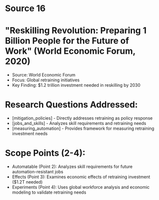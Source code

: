 # Source 16

# "Reskilling Revolution: Preparing 1 Billion People for the Future of Work" (World Economic Forum, 2020)
- Source: World Economic Forum
- Focus: Global retraining initiatives
- Key Finding: $1.2 trillion investment needed in reskilling by 2030

# Research Questions Addressed:
- [mitigation_policies] - Directly addresses retraining as policy response
- [jobs_and_skills] - Analyzes skill requirements and retraining needs
- [measuring_automation] - Provides framework for measuring retraining investment needs

# Scope Points (2-4):
- Automatable (Point 2): Analyzes skill requirements for future automation-resistant jobs
- Effects (Point 3): Examines economic effects of retraining investment ($1.2T needed)
- Experiments (Point 4): Uses global workforce analysis and economic modeling to validate retraining needs